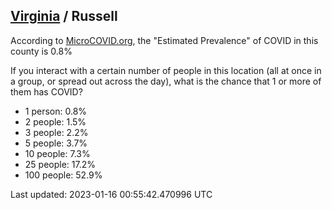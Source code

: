 
## [Virginia](/united-states/virginia) / Russell

According to [MicroCOVID.org](http://microcovid.org),
the "Estimated Prevalence" of COVID in this county is 0.8%

If you interact with a certain number of people in this location
(all at once in a group, or spread out across the day), what is the chance that
1 or more of them has COVID?

- 1 person: 0.8%
- 2 people: 1.5%
- 3 people: 2.2%
- 5 people: 3.7%
- 10 people: 7.3%
- 25 people: 17.2%
- 100 people: 52.9%

Last updated: 2023-01-16 00:55:42.470996 UTC
